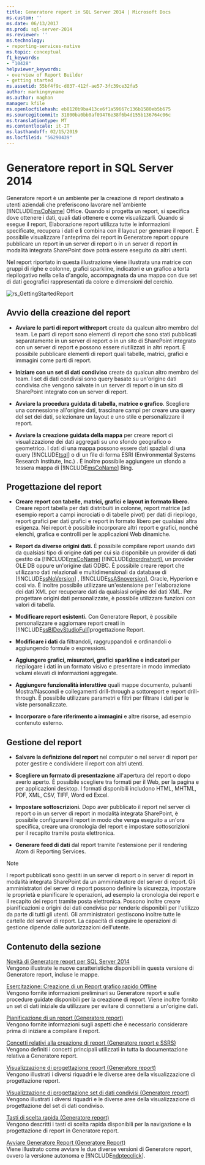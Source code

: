 ```yaml
---
title: Generatore report in SQL Server 2014 | Microsoft Docs
ms.custom: ''
ms.date: 06/13/2017
ms.prod: sql-server-2014
ms.reviewer: ''
ms.technology:
- reporting-services-native
ms.topic: conceptual
f1_keywords:
- "10428"
helpviewer_keywords:
- overview of Report Builder
- getting started
ms.assetid: 55bf4f9c-d037-412f-ae57-3fc39ce32fa5
author: markingmyname
ms.author: maghan
manager: kfile
ms.openlocfilehash: eb8120b9ba413ce6f1a59667c136b1580eb5b675
ms.sourcegitcommit: 31800ba0bb0af09476e38f6b4d155b136764c06c
ms.translationtype: MT
ms.contentlocale: it-IT
ms.lasthandoff: 02/15/2019
ms.locfileid: "56290439"
---
```

# <a name="report-builder-in-sql-server-2014"></a>Generatore report in SQL Server 2014
  Generatore report è un ambiente per la creazione di report destinato a utenti aziendali che preferiscono lavorare nell'ambiente [!INCLUDE[msCoName](../../../includes/msconame-md.md)] Office. Quando si progetta un report, si specifica dove ottenere i dati, quali dati ottenere e come visualizzarli. Quando si esegue il report, Elaborazione report utilizza tutte le informazioni specificate, recupera i dati e li combina con il layout per generare il report. È possibile visualizzare l'anteprima dei report in Generatore report oppure pubblicare un report in un server di report o in un server di report in modalità integrata SharePoint dove potrà essere eseguito da altri utenti.  
  
 Nel report riportato in questa illustrazione viene illustrata una matrice con gruppi di righe e colonne, grafici sparkline, indicatori e un grafico a torta riepilogativo nella cella d'angolo, accompagnata da una mappa con due set di dati geografici rappresentati da colore e dimensioni del cerchio.  
  
 ![rs_GettingStartedReport](../media/rs-gettingstartedreport.gif "rs_GettingStartedReport")  
  
##  <a name="JumpStartReptCreation"></a> Avvio della creazione del report  
  
-   **Avviare le parti di report withreport** create da qualcun altro membro del team. Le parti di report sono elementi di report che sono stati pubblicati separatamente in un server di report o in un sito di SharePoint integrato con un server di report e possono essere riutilizzati in altri report. È possibile pubblicare elementi di report quali tabelle, matrici, grafici e immagini come parti di report.  
  
-   **Iniziare con un set di dati condiviso** create da qualcun altro membro del team. I set di dati condivisi sono query basate su un'origine dati condivisa che vengono salvate in un server di report o in un sito di SharePoint integrato con un server di report.  
  
-   **Avviare la procedura guidata di tabella, matrice o grafico**. Scegliere una connessione all'origine dati, trascinare campi per creare una query del set dei dati, selezionare un layout e uno stile e personalizzare il report.  
  
-   **Avviare la creazione guidata della mappa** per creare report di visualizzazione dei dati aggregati su uno sfondo geografico o geometrico. I dati di una mappa possono essere dati spaziali di una query [!INCLUDE[tsql](../../includes/tsql-md.md)] o di un file di forma ESRI (Environmental Systems Research Institute, Inc.) . È inoltre possibile aggiungere un sfondo a tessera mappa di [!INCLUDE[msCoName](../../../includes/msconame-md.md)] Bing.  
  

  
##  <a name="DesignRept"></a> Progettazione del report  
  
-   **Creare report con tabelle, matrici, grafici e layout in formato libero.** Creare report tabella per dati distribuiti in colonne, report matrice (ad esempio report a campi incrociati o di tabelle pivot) per dati di riepilogo, report grafici per dati grafici e report in formato libero per qualsiasi altra esigenza. Nei report è possibile incorporare altri report e grafici, nonché elenchi, grafica e controlli per le applicazioni Web dinamiche.  
  
-   **Report da diverse origini dati.** È possibile compilare report usando dati da qualsiasi tipo di origine dati per cui sia disponibile un provider di dati gestito da [!INCLUDE[msCoName](../../../includes/msconame-md.md)] [!INCLUDE[dnprdnshort](../../includes/dnprdnshort-md.md)], un provider OLE DB oppure un'origine dati ODBC. È possibile creare report che utilizzano dati relazionali e multidimensionali da database di [!INCLUDE[ssNoVersion](../../includes/ssnoversion-md.md)] , [!INCLUDE[ssASnoversion](../../includes/ssasnoversion-md.md)], Oracle, Hyperion e così via. È inoltre possibile utilizzare un'estensione per l'elaborazione dei dati XML per recuperare dati da qualsiasi origine dei dati XML. Per progettare origini dati personalizzate, è possibile utilizzare funzioni con valori di tabella.  
  
-   **Modificare report esistenti.** Con Generatore Report, è possibile personalizzare e aggiornare report creati in [!INCLUDE[ssBIDevStudioFull](../../includes/ssbidevstudiofull-md.md)]progettazione Report.  
  
-   **Modificare i dati** da filtrandoli, raggruppandoli e ordinandoli o aggiungendo formule o espressioni.  
  
-   **Aggiungere grafici, misuratori, grafici sparkline e indicatori** per riepilogare i dati in un formato visivo e presentare in modo immediato volumi elevati di informazioni aggregate.  
  
-   **Aggiungere funzionalità interattive** quali mappe documento, pulsanti Mostra/Nascondi e collegamenti drill-through a sottoreport e report drill-through. È possibile utilizzare parametri e filtri per filtrare i dati per le viste personalizzate.  
  
-   **Incorporare o fare riferimento a immagini** e altre risorse, ad esempio contenuto esterno.  
  

  
##  <a name="ManageRpt"></a> Gestione del report  
  
-   **Salvare la definizione del report** nel computer o nel server di report per poter gestire e condividere il report con altri utenti.  
  
-   **Scegliere un formato di presentazione** all'apertura del report o dopo averlo aperto. È possibile scegliere tra formati per il Web, per la pagina e per applicazioni desktop. I formati disponibili includono HTML, MHTML, PDF, XML, CSV, TIFF, Word ed Excel.  
  
-   **Impostare sottoscrizioni.** Dopo aver pubblicato il report nel server di report o in un server di report in modalità integrata SharePoint, è possibile configurare il report in modo che venga eseguito a un'ora specifica, creare una cronologia del report e impostare sottoscrizioni per il recapito tramite posta elettronica.  
  
-   **Generare feed di dati** dal report tramite l'estensione per il rendering Atom di Reporting Services.  
  
> [!NOTE]  
>  I report pubblicati sono gestiti in un server di report o in server di report in modalità integrata SharePoint da un amministratore del server di report. Gli amministratori del server di report possono definire la sicurezza, impostare le proprietà e pianificare le operazioni, ad esempio la cronologia dei report e il recapito dei report tramite posta elettronica. Possono inoltre creare pianificazioni e origini dei dati condivise per renderle disponibili per l'utilizzo da parte di tutti gli utenti. Gli amministratori gestiscono inoltre tutte le cartelle del server di report. La capacità di eseguire le operazioni di gestione dipende dalle autorizzazioni dell'utente.  
  

  
##  <a name="InThisSection"></a> Contenuto della sezione  
 [Novità di Generatore report per SQL Server 2014](../what-s-new-in-report-builder-for-sql-server-2014.md)  
 Vengono illustrate le nuove caratteristiche disponibili in questa versione di Generatore report, incluse le mappe.  
  
 [Esercitazione: Creazione di un Report grafico rapido Offline](tutorial-create-a-quick-chart-report-offline-report-builder.md)  
 Vengono fornite informazioni preliminari su Generatore report e sulle procedure guidate disponibili per la creazione di report. Viene inoltre fornito un set di dati iniziale da utilizzare per evitare di connettersi a un'origine dati.  
  
 [Pianificazione di un report &#40;Generatore report&#41;](../report-design/planning-a-report-report-builder.md)  
 Vengono fornite informazioni sugli aspetti che è necessario considerare prima di iniziare a compilare il report.  
  
 [Concetti relativi alla creazione di report &#40;Generatore report e SSRS&#41;](../report-design/report-authoring-concepts-report-builder-and-ssrs.md)  
 Vengono definiti i concetti principali utilizzati in tutta la documentazione relativa a Generatore report.  
  
 [Visualizzazione di progettazione report &#40;Generatore report&#41;](report-design-view-report-builder.md)  
 Vengono illustrati i diversi riquadri e le diverse aree della visualizzazione di progettazione report.  
  
 [Visualizzazione di progettazione set di dati condivisi &#40;Generatore report&#41;](shared-dataset-design-view-report-builder.md)  
 Vengono illustrati i diversi riquadri e le diverse aree della visualizzazione di progettazione del set di dati condiviso.  
  
 [Tasti di scelta rapida &#40;Generatore report&#41;](keyboard-shortcuts-report-builder.md)  
 Vengono descritti i tasti di scelta rapida disponibili per la navigazione e la progettazione di report in Generatore report.  
  
 [Avviare Generatore Report &#40;Generatore Report&#41;](start-report-builder.md)  
 Viene illustrato come avviare le due diverse versioni di Generatore report, ovvero la versione autonoma e [!INCLUDE[ndptecclick](../../includes/ndptecclick-md.md)].  
  
  
